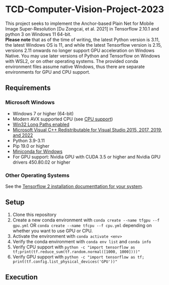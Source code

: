 # TCD-Computer-Vision-Project-2023

This project seeks to implement the Anchor-based Plain Net for Mobile Image Super-Resolution [Du Zongcai, et al. 2021] in Tensorflow 2.10.1 and python 3 on Windows 11 64-bit.  
**Please note** that as of the time of writing, the latest Python version is 3.11, the latest Windows OS is 11, and while the latest Tensorflow version is 2.15, versions 2.11 onwards no longer support GPU acceleration on Windows Native. You may use later versions of Python and Tensorflow on Windows with WSL2, or on other operating systems. The provided conda environment files assume native Windows, thus there are separate environments for GPU and CPU support.

## Requirements

### Microsoft Windows

- Windows 7 or higher (64-bit)
- Modern AVX supported CPU (see [CPU support](https://www.tensorflow.org/install/source_windows#cpu_support))
- [Win32 Long Paths enabled](https://superuser.com/a/1119980)
- [Microsoft Visual C++ Redistributable for Visual Studio 2015, 2017, 2019, and 2022](https://learn.microsoft.com/en-US/cpp/windows/latest-supported-vc-redist?view=msvc-170#visual-studio-2015-2017-2019-and-2022)
- Python 3.9-3.11
- Pip 19.0 or higher
- [Miniconda for Windows](https://docs.conda.io/projects/miniconda/en/latest/miniconda-install.html)
- For GPU support: Nvidia GPU with CUDA 3.5 or higher and Nvidia GPU drivers 450.80.02 or higher

### Other Operating Systems

See the [Tensorflow 2 installation documenttation for your system](https://www.tensorflow.org/install/pip).

## Setup

1. Clone this repository
2. Create a new conda environment with `conda create --name tfgpu --f gpu.yml` OR `conda create --name tfcpu --f cpu.yml` depending on whether you want to use GPU or CPU.
3. Activate the environment with `conda activate <env>`
4. Verify the conda environment with `conda env list` and `conda info`
5. Verify CPU support with `python -c "import tensorflow as tf;print(tf.reduce_sum(tf.random.normal([1000, 1000])))"`
6. Verify GPU support with `python -c "import tensorflow as tf; print(tf.config.list_physical_devices('GPU'))"`

## Execution
